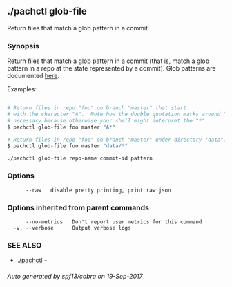 ## ./pachctl glob-file

Return files that match a glob pattern in a commit.

### Synopsis


Return files that match a glob pattern in a commit (that is, match a glob pattern
in a repo at the state represented by a commit). Glob patterns are
documented [here](https://golang.org/pkg/path/filepath/#Match).

Examples:

```sh

# Return files in repo "foo" on branch "master" that start
# with the character "A".  Note how the double quotation marks around "A*" are
# necessary because otherwise your shell might interpret the "*".
$ pachctl glob-file foo master "A*"

# Return files in repo "foo" on branch "master" under directory "data".
$ pachctl glob-file foo master "data/*"

```

```
./pachctl glob-file repo-name commit-id pattern
```

### Options

```
      --raw   disable pretty printing, print raw json
```

### Options inherited from parent commands

```
      --no-metrics   Don't report user metrics for this command
  -v, --verbose      Output verbose logs
```

### SEE ALSO
* [./pachctl](./pachctl.md)	 - 

###### Auto generated by spf13/cobra on 19-Sep-2017
